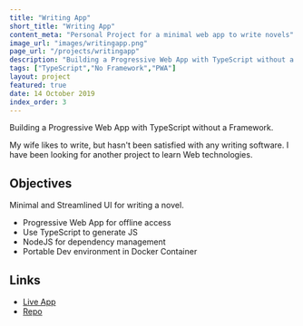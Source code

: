 ```yaml
---
title: "Writing App"
short_title: "Writing App"
content_meta: "Personal Project for a minimal web app to write novels"
image_url: "images/writingapp.png"
page_url: "/projects/writingapp"
description: "Building a Progressive Web App with TypeScript without a Framework"
tags: ["TypeScript","No Framework","PWA"]
layout: project
featured: true
date: 14 October 2019
index_order: 3
---
```


Building a Progressive Web App with TypeScript without a Framework.

My wife likes to write, but hasn't been satisfied with any writing software.
I have been looking for another project to learn Web technologies.


## Objectives

Minimal and Streamlined UI for writing a novel.

- Progressive Web App for offline access
- Use TypeScript to generate JS
- NodeJS for dependency management
- Portable Dev environment in Docker Container

## Links

- [Live App](http://writingapp.hoover.ml)
- [Repo](https://github.com/machuu/writing-app)



